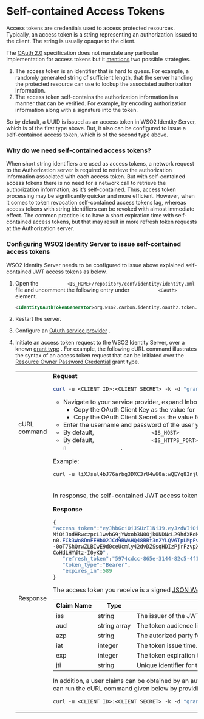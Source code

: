 # Self-contained Access Tokens

Access tokens are credentials used to access protected resources.
Typically, an access token is a string representing an authorization
issued to the client. The string is usually opaque to the client.

The [OAuth 2.0](https://tools.ietf.org/html/rfc6749) specification does
not mandate any particular implementation for access tokens but it
[mentions](https://tools.ietf.org/html/rfc6749#section-1.4) two possible
strategies.

1.  The access token is an identifier that is hard to guess. For
    example, a randomly generated string of sufficient length, that the
    server handling the protected resource can use to lookup the
    associated authorization information.
2.  The access token self-contains the authorization information in a
    manner that can be verified. For example, by encoding authorization
    information along with a signature into the token.

So by default, a UUID is issued as an access token in WSO2 Identity
Server, which is of the first type above. But, it also can be configured
to issue a self-contained access token, which is of the second type
above.

### Why do we need self-contained access tokens?

When short string identifiers are used as access tokens, a network
request to the Authorization server is required to retrieve the
authorization information associated with each access token. But with
self-contained access tokens there is no need for a network call to
retrieve the authorization information, as it’s self-contained. Thus,
access token processing may be significantly quicker and more efficient.
However, when it comes to token revocation self-contained access tokens
lag, whereas access tokens with string identifiers can be revoked with
almost immediate effect. The common practice is to have a short
expiration time with self-contained access tokens, but that may result
in more refresh token requests at the Authorization server.

### Configuring WSO2 Identity Server to issue self-contained access tokens

WSO2 Identity Server needs to be configured to issue above explained
self-contained JWT access tokens as below.

1.  Open the
    `           <IS_HOME>/repository/conf/identity/identity.xml          `
    file and uncomment the following entry under
    `           <OAuth>          ` element.

    ``` xml
    <IdentityOAuthTokenGenerator>org.wso2.carbon.identity.oauth2.token.JWTTokenIssuer</IdentityOAuthTokenGenerator>
    ```

2.  Restart the server.
3.  Configure an [OAuth service
    provider](_Adding_and_Configuring_a_Service_Provider_) .
4.  Initiate an access token request to the WSO2 Identity Server, over a
    known [grant type](_OAuth_2.0_Grant_Types_) . For example, the
    following cURL command illustrates the syntax of an access token
    request that can be initiated over the [Resource Owner Password
    Credential](_Resource_Owner_Password_Credentials_Grant_) grant type.

    <table>
    <tbody>
    <tr class="odd">
    <td>cURL command</td>
    <td><div class="content-wrapper">
    <div class="code panel pdl" style="border-width: 1px;">
    <div class="codeHeader panelHeader pdl" style="border-bottom-width: 1px;">
    <strong>Request</strong>
    </div>
    <div class="codeContent panelContent pdl">
    <div class="sourceCode" id="cb1" data-syntaxhighlighter-params="brush: powershell; gutter: false; theme: Confluence" data-theme="Confluence" style="brush: powershell; gutter: false; theme: Confluence"><pre class="sourceCode powershell"><code class="sourceCode powershell"><a class="sourceLine" id="cb1-1" title="1"><span class="fu">curl</span> -u &lt;CLIENT_ID&gt;:&lt;CLIENT_SECRET&gt; -k -d <span class="st">&quot;grant_type=password&amp;username=&lt;USERNAME&gt;&amp;password=&lt;PASSWORD&gt;&quot;</span> -H <span class="st">&quot;Content-Type:application/x-www-form-urlencoded&quot;</span> https://&lt;IS_HOST&gt;:&lt;IS_HTTPS_PORT&gt;/oauth2/token</a></code></pre></div>
    </div>
    </div>
    <ul>
    <li>Navigate to your service provider, expand Inbound Authenitcaion Configurations and expand OAuth/OpenID Connect Configuration.
    <ul>
    <li>Copy the OAuth Client Key as the value for <code>                    &lt;CLIENT_ID&gt;                   </code> .</li>
    <li>Copy the OAuth Client Secret as the value for <code>                    &lt;CLIENT_SECRET&gt;                   </code> .</li>
    </ul></li>
    <li>Enter the username and password of the user you want to get the token as the value for <code>                  &lt;USERNAME&gt;                 </code> and <code>                  &lt;PASSWORD&gt;                 </code> respectively.</li>
    <li>By default, <code>                  &lt;IS_HOST&gt;                 </code> is <code>                  localhost.                 </code> However, if you are using a public IP, the respective IP address or domain needs to be specified.</li>
    <li>By default, <code>                  &lt;IS_HTTPS_PORT&gt;                 </code> has been set to 9443. However, if the port offset has been incremented by <code>                  n                 </code> , the default port value needs to be incremented by <code>                  n                 </code> .</li>
    </ul>
    <p>Example:</p>
    <div class="code panel pdl" style="border-width: 1px;">
    <div class="codeContent panelContent pdl">
    <div class="sourceCode" id="cb2" data-syntaxhighlighter-params="brush: java; gutter: false; theme: Confluence" data-theme="Confluence" style="brush: java; gutter: false; theme: Confluence"><pre class="sourceCode java"><code class="sourceCode java"><a class="sourceLine" id="cb2-1" title="1">curl -u liXJsel4bJ76arbg3DXC3rU4w60a:wQEYq83njU29ZFbpQWdZsUlXcnga -k -d <span class="st">&quot;grant_type=password&amp;username=testuser2&amp;password=testuser2 -H &quot;</span>Content-<span class="bu">Type</span>:application/x-www-form-urlencoded<span class="st">&quot; https://localhost:9443/oauth2/token</span></a></code></pre></div>
    </div>
    </div>
    </div></td>
    </tr>
    <tr class="even">
    <td>Response</td>
    <td><div class="content-wrapper">
    <p>In response, the self-contained JWT access token will be returned as shown below.</p>
    <div class="code panel pdl" style="border-width: 1px;">
    <div class="codeHeader panelHeader pdl" style="border-bottom-width: 1px;">
    <strong>Response</strong>
    </div>
    <div class="codeContent panelContent pdl">
    <div class="sourceCode" id="cb3" data-syntaxhighlighter-params="brush: java; gutter: false; theme: Confluence" data-theme="Confluence" style="brush: java; gutter: false; theme: Confluence"><pre class="sourceCode java"><code class="sourceCode java"><a class="sourceLine" id="cb3-1" title="1">{  </a>
    <a class="sourceLine" id="cb3-2" title="2"><span class="st">&quot;access_token&quot;</span>:<span class="st">&quot;eyJhbGciOiJSUzI1NiJ9.eyJzdWIiOiJhZG1pbiIsImF1ZCI6WyJkZDlVM1FGd05GMlBRZnZsSHpUY1NTdU5DMndhIl0sImF6cCI6ImRkOVUzUUZ3TkYyUFFmdmxIelRjU1N1TkMyd2EiLCJpc3</span></a>
    <a class="sourceLine" id="cb3-3" title="3">MiOiJodHRwczpcL1wvbG9jYWxob3N0Ojk0NDNcL29hdXRoMlwvdG9rZW4iLCJleHAiOjE1MTA4MjQ5MzUsImlhdCI6MTUxMDgyMTMzNSwianRpIjoiNDA1YjRkNGUtODUwMS00ZTFhLWExMzgtZWQ4NDU1Y2QxZDQ3I</a>
    <a class="sourceLine" id="cb3-4" title="4">n0.<span class="fu">FCk3Wo8DnFEHb02JCd9BWAHQ48BBt3n2YLQV6TpLMpFvTRNCZJAA</span>-aEH4LrE7oVejvGd7YWGDy2Vzb7x-Bpg7yMYxozUerCkMy_F4Iw_xctgEJ3WF_TTJFhISGNoWlFXspM5d9EQvMvk0JxAovhE0HfXv5GCosGy</a>
    <a class="sourceLine" id="cb3-5" title="5">-0oT7ShQrwZLBIwE9d0ceUcmly42dvDZSsqHDIzPjrFzvpXwbZqq_sRFnh6MHlmmug7t1UCs85caoLhfSweaT0z7ED8P2Tsg_HgmnaaeDapszG6LckeBglqYwbRHy6X6LAcJfAkkwAlqrU0Vu4azsuE8BsLPKMYzu9Ze</a>
    <a class="sourceLine" id="cb3-6" title="6">CoHdLHYdtz-I0yKQ<span class="st">&quot;,</span></a>
    <a class="sourceLine" id="cb3-7" title="7">   <span class="st">&quot;refresh_token&quot;</span>:<span class="st">&quot;5974cdcc-865e-3144-82c5-4f147ddcb519&quot;</span>,</a>
    <a class="sourceLine" id="cb3-8" title="8">   <span class="st">&quot;token_type&quot;</span>:<span class="st">&quot;Bearer&quot;</span>,</a>
    <a class="sourceLine" id="cb3-9" title="9">   <span class="st">&quot;expires_in&quot;</span>:<span class="dv">589</span></a>
    <a class="sourceLine" id="cb3-10" title="10">}</a></code></pre></div>
    </div>
    </div>
    <p>The access token you receive is a signed <a href="https://tools.ietf.org/html/rfc7519">JSON Web Token (JWT)</a> . Use a JWT decoder to decode the access token and you are able to see the payload of the token that includes the following JWT claims:</p>
    <div class="table-wrap">
    <table>
    <thead>
    <tr class="header">
    <th>Claim Name</th>
    <th>Type</th>
    <th>Claim Value</th>
    </tr>
    </thead>
    <tbody>
    <tr class="odd">
    <td>iss</td>
    <td>string</td>
    <td>The issuer of the JWT. The ' <em>Identity Provider Entity Id</em> ' value of the OAuth2/OpenID Connect Inbound Authentication configuration of the <a href="_Adding_and_Configuring_an_Identity_Provider_">Resident Identity Provider</a> is returned here.</td>
    </tr>
    <tr class="even">
    <td>aud</td>
    <td>string array</td>
    <td>The token audience list. The client identifier of the OAuth clients that the JWT is intended for, is sent herewith.</td>
    </tr>
    <tr class="odd">
    <td>azp</td>
    <td>string</td>
    <td>The autorized party for which the token is issued to. The client identifier of the OAuth client that the token is issued for, is sent herewith.</td>
    </tr>
    <tr class="even">
    <td>iat</td>
    <td>integer</td>
    <td>The token issue time.</td>
    </tr>
    <tr class="odd">
    <td>exp</td>
    <td>integer</td>
    <td>The token expiration time.</td>
    </tr>
    <tr class="even">
    <td>jti</td>
    <td>string</td>
    <td>Unique identifier for the JWT token.</td>
    </tr>
    </tbody>
    </table>
    </div>
    <div>
    <p>In addition, a user claims can be obtained by an authorized user over this JWT as per <a href="http://openid.net/specs/openid-connect-core-1_0.html#Claims">OpenID Connect claim</a> configurations, by <a href="_Configuring_Claims_for_a_Service_Provider_">configuring requested user claims</a> in the OAuth service provider. After configuring the service provider you can run the cURL command given below by providing the required details.</p>
    <div class="code panel pdl" style="border-width: 1px;">
    <div class="codeContent panelContent pdl">
    <div class="sourceCode" id="cb4" data-syntaxhighlighter-params="brush: java; gutter: false; theme: Confluence" data-theme="Confluence" style="brush: java; gutter: false; theme: Confluence"><pre class="sourceCode java"><code class="sourceCode java"><a class="sourceLine" id="cb4-1" title="1">curl -u &lt;CLIENT_ID&gt;:&lt;CLIENT_SECRET&gt; -k -d <span class="st">&quot;grant_type=password&amp;username=&lt;USERNAME&gt;&amp;password=&lt;PASSWORD&gt;&amp;scope=openid&quot;</span> -H <span class="st">&quot;Content-Type:application/x-www-form-urlencoded&quot;</span> https:<span class="co">//&lt;IS_HOST&gt;:&lt;IS_HTTPS_PORT&gt;/oauth2/token</span></a></code></pre></div>
    </div>
    </div>
    </div>
    </div></td>
    </tr>
    </tbody>
    </table>
